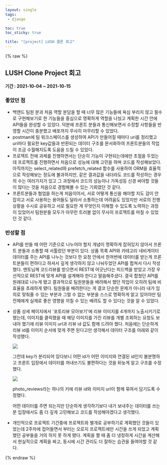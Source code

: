 ```yaml
---
layout: single
tags: 
 - django

toc: true
toc_sticky: true

title: "[project] LUSH 클론 회고"
---
```


{% raw %}


## LUSH Clone Project 회고

**기간 : 2021-10-04 ~ 2021-10-15**

### 좋았던 점

- 백앤드 팀원 분과 처음 역할 분담을 할 때 너무 많은 기능들에 욕심 부리지 않고 필수로 구현해보기로 한 기능들을 중심으로 명확하게 역할을 나눴고 계획한 시간 안에 API들을 완성할 수 있었다. 덕분에 프론트 분들과 통신해보면서 수정할 사항들을 반영할 시간이 충분했고 배포까지 무사히 마무리할 수 있었다.
- postman에 팀 워크스페이스를 생성하여 API가 만들어질 때마다 uri를 정리했고 uri마다 필요한 key값들과 반환되는 데이터 구조를 문서화하여 프론트분들의 작업이 조금 수월해지도록 도움을 드릴 수 있었다.
- 프로젝트 전에 과제를 진행하면서는 단순히 기능이 구현되는데에만 초점을 두었는데 프로젝트를 진행하면서 처음으로 성능에 대해 고민을 하며 코드를 작성해보았다. 아직까지는 select_related와 prefetch_related 함수를 사용하여 ORM을 효율적으로 작성해보는 정도에 불과하지만, 같은 결과값을 내더라도 코드를 작성하는 경우의 수는 여러가지가 있고 그 과정에서 코드의 성능이나 가독성등 신경 써야할 것들이 많다는 것을 처음으로 경험해볼 수 있는 기회였던 것 같다.
-  프론트분들과 협업을 하는게 처음이어서, 서로 어떻게 통신을 해야할 지도 감이 안 잡히고 서로 사용하는 용어들도 달라서 소통하는데 어려움도 있었지만 서로의 진행상황을 수시로 공유하고 서로 필요한 게 무엇인지 이해할 수 있도록 노력하는 과정이 있었어서 팀원분들 모두가 아무런 트러블 없이 무사히 프로젝트를 마칠 수 있었던 것 같다.

### 반성할 점

- API를 만들 때 어떤 기준으로 나누어야 할지 개념이 명확하게 잡혀있지 않아서 프론트 분들과 소통할 때 서툴렀던 부분이 있다. 상품 목록 API와 카테고리 네비게이터 데이터를 주는 API를 나누는 것보다 한 요청 안에서 한꺼번에 데이터를 받는게 프론트분들이 편하다고 하셔서 깊게 생각하지 않고 나눠두었던 API를 합쳐서 다시 작성했다. 멘토님께 코드리뷰를 받으면서 REST에 어긋난다는 피드백을 받았고 가장 우선적으로 REST에 맞게 API를 설계해야 한다고 말씀해주셨다. 결국 합쳤던 API를 원래대로 나누게 됐고 결과적으로 팀원분들을 배려해서 했던 작업이 오히려 팀에 비효율을 초래하게 됐다. 팀원들을 배려한다는 게 결코 단순한 문제가 아니라 내가 임의로 맞춰줄 수 있는 부분과 그럴 수 없는 부분을 스스로 명확하게 알고 있어야만 팀 전체에게 실제로 좋은 영향을 끼칠 수 있는 배려도 할 수 있다는 것을 알 수 있었다.

- 상품 상세 페이지에서 '포토리뷰 모아보기'에 리뷰 이미지를 4개까지 노출시키기로 했는데, 이미지를 클릭했을 때 해당 이미지를 가진 리뷰를 개별 조회하는 요청도 보내야 했기에 리뷰 이미지 url과 리뷰 id 값도 함께 드려야 했다. 처음에는 단순하게 리뷰 id를 이미지 순서에 맞게 주면 된다고만 생각해서 데이터 구조를 아래와 같이 작성했다. 

  ![](https://user-images.githubusercontent.com/61782539/137628043-c857cb26-f5da-470e-81ee-7558e00697b5.png)

  그런데 key가 분리되어 있다보니 어떤 id가 어떤 이미지와 연결된 id인지 불분명하고 프론트 입장에서 데이터를 꺼내쓰기도 불편하다는 것을 뒤늦게 알고 구조를 수정했다.

  ![](https://user-images.githubusercontent.com/61782539/137628140-d46391f4-f4ff-48da-bb7d-eae7aa756378.png) 

  photo_reviews라는 하나의 키에 리뷰 id와 이미지 url이 함께 묶여서 담기도록 수정했다.

  어떤 데이터를 주면 되는지만 단순하게 생각하기보다 내가 보내주는 데이터를 쓰는 분 입장에서도 좀 더 깊게 고민해보고 코드를 작성해야겠다고 생각했다.

- 개인적으로 프로젝트 기간중에 프로젝트와 별개로 공부하기로 계획했던 것들이 있었는데 2주차에 접어들면서 부터는 오로지 프로젝트에만 시간을 쓰게 되었고 계획했던 공부들을 거의 하지 못 하게 됐다. 계획을 짤 때 좀 더 냉정하게 시간을 계산해서 현실적으로 계획을 짜고, 동시에 시간 관리도 더 잘하는 습관을 들여야할 것 같다. 

{% endraw %}
